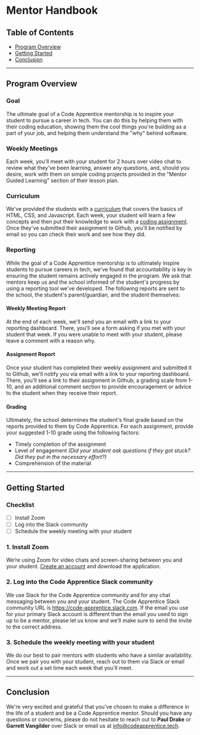 # Mentor Handbook

## Table of Contents
- [Program Overview](#program-overview)
- [Getting Started](#getting-started)
- [Conclusion](#conclusion)

---
<a name="program-overview"></a>
## Program Overview

### Goal
The ultimate goal of a Code Apprentice mentorship is to inspire your student to pursue a career in tech. You can do this by helping them with their coding education, showing them the cool things you're building as a part of your job, and helping them understand the "why" behind software.

### Weekly Meetings
Each week, you'll meet with your student for 2 hours over video chat to review what they've been learning, answer any questions, and, should you desire, work with them on simple coding projects provided in the "Mentor Guided Learning" section of their lesson plan.

### Curriculum
We've provided the students with a [curriculum](https://github.com/apprentice-code/curriculum/lessons) that covers the basics of HTML, CSS, and Javascript. Each week, your student will learn a few concepts and then put their knowledge to work with a [coding assignment](https://github.com/apprentice-code/curriculum/tree/master/assignments). Once they've submitted their assignment to Github, you'll be notified by email so you can check their work and see how they did. 

### Reporting
While the goal of a Code Apprentice mentorship is to ultimately inspire students to pursue careers in tech, we've found that accountability is key in ensuring the student remains actively engaged in the program.  We ask that mentors keep us and the school informed of the student's progress by using a reporting tool we've developed. The following reports are sent to the school, the student's parent/guardian, and the student themselves: 

#### Weekly Meeting Report
At the end of each week, we'll send you an email with a link to your reporting dashboard. There, you'll see a form asking if you met with your student that week. If you were unable to meet with your student, please leave a comment with a reason why.

#### Assignment Report
Once your student has completed their weekly assignment and submitted it to Github, we'll notify you via email with a link to your reporting dashboard. There, you'll see a link to their assignment in Github, a grading scale from 1-10, and an additional comment section to provide encouragement or advice to the student when they receive their report. 

#### Grading
Ultimately, the school determines the student's final grade based on the reports provided to them by Code Apprentice. For each assignment, provide your suggested 1-10 grade using the following factors:

- Timely completion of the assignment
- Level of engagement _(Did your student ask questions if they got stuck? Did they put in the necessary effort?)_
- Comprehension of the material

---
<a name="getting-started"></a>
## Getting Started

### Checklist
- [ ] Install Zoom
- [ ] Log into the Slack community
- [ ] Schedule the weekly meeting with your student

### 1. Install Zoom
We’re using Zoom for video chats and screen-sharing between you and your student. [Create an account](https://zoom.us/signup) and download the application.

### 2. Log into the Code Apprentice Slack community
We use Slack for the Code Apprentice community and for any chat messaging between you and your student. The Code Apprentice Slack community URL is https://code-apprentice.slack.com. If the email you use for your primary Slack account is different than the email you used to sign up to be a mentor, please let us know and we’ll make sure to send the invite to the correct address.

### 3. Schedule the weekly meeting with your student
We do our best to pair mentors with students who have a similar availability. Once we pair you with your student, reach out to them via Slack or email and work out a set time each week that you'll meet. 

---
<a name="conclusion"></a>
## Conclusion
We're very excited and grateful that you've chosen to make a difference in the life of a student and be a Code Apprentice mentor. Should you have any questions or concerns, please do not hesitate to reach out to **Paul Drake** or **Garrett Vangilder** over Slack or email us at info@codeapprentice.tech.

